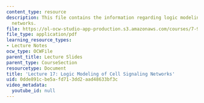 ```yaml
---
content_type: resource
description: This file contains the information regarding logic modeling of cell signaling
  networks.
file: https://ol-ocw-studio-app-production.s3.amazonaws.com/courses/7-91j-foundations-of-computational-and-systems-biology-spring-2014/0dde891cbe5afd713dd2aad48633bf3c_MIT7_91JS14_Lecture17.pdf
file_type: application/pdf
learning_resource_types:
- Lecture Notes
ocw_type: OCWFile
parent_title: Lecture Slides
parent_type: CourseSection
resourcetype: Document
title: 'Lecture 17: Logic Modeling of Cell Signaling Networks'
uid: 0dde891c-be5a-fd71-3dd2-aad48633bf3c
video_metadata:
  youtube_id: null
---
```

